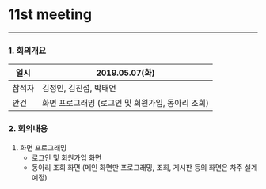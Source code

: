 # 11st meeting

----------
### 1. 회의개요

| 일시    |2019.05.07(화)                 |
| --------|-------------------------------|
| 참석자  |김정인, 김진섭, 박태언    |
| 안건    | 화면 프로그래밍 (로그인 및 회원가입, 동아리 조회)   |


### 2. 회의내용

 1. 화면 프로그래밍
    * 로그인 및 회원가입 화면
    * 동아리 조회 화면 (메인 화면만 프로그래밍, 조회, 게시판 등의 화면은 차주 설계 예정)
